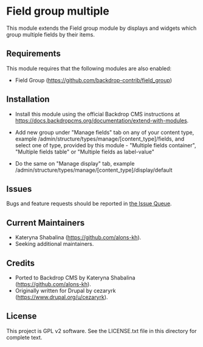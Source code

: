 Field group multiple
======================

This module extends the Field group module by displays and widgets which group
multiple fields by their items.

Requirements
------------

This module requires that the following modules are also enabled:

 * Field Group (https://github.com/backdrop-contrib/field_group)

Installation
------------

- Install this module using the official Backdrop CMS instructions at
  https://docs.backdropcms.org/documentation/extend-with-modules.

- Add new group under "Manage fields" tab on any of your content type,
  example /admin/structure/types/manage/[content_type]/fields, and select one of
  type, provided by this module - "Multiple fields container",
  "Multiple fields table" or "Multiple fields as label-value"

- Do the same on "Manage display" tab,
  example /admin/structure/types/manage/[content_type]/display/default

Issues
------

Bugs and feature requests should be reported in [the Issue Queue](https://github.com/backdrop-contrib/field_group_multiple/issues).

Current Maintainers
-------------------

- Kateryna Shabalina (https://github.com/alons-kh).
- Seeking additional maintainers.

Credits
-------

- Ported to Backdrop CMS by Kateryna Shabalina (https://github.com/alons-kh).
- Originally written for Drupal by cezaryrk (https://www.drupal.org/u/cezaryrk).

License
-------

This project is GPL v2 software.
See the LICENSE.txt file in this directory for complete text.
